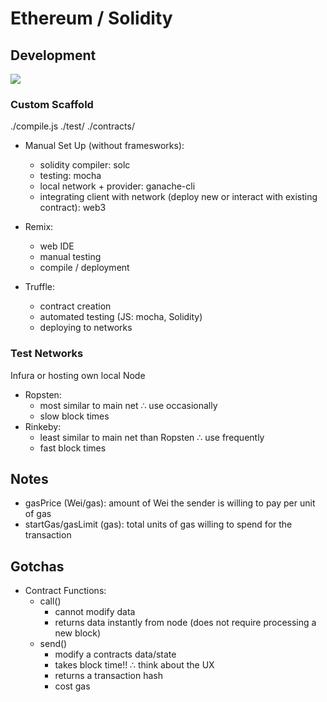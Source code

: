 # Ethereum / Solidity

## Development

[![](https://mermaid.ink/img/eyJjb2RlIjoiZ3JhcGggVERcbkFbU291cmNlIENvZGUgKi5zb2xdIFxuLS0-IEIoU29saWRpdHkgQ29tcGlsZXIpXG5CIC0tPiBDW0FCSV1cbkIgLS0-IERbQnl0ZWNvZGVdXG5DIC0tPiBFW1dlYjNdXG5EIC0tPnxEZXBsb3l8IEZbQ29udHJhY3QgSW5zdGFuY2Ugb24gbmV0d29yay9sb2NhbF1cbkUgLS0-IEZcbiIsIm1lcm1haWQiOnsidGhlbWUiOiJkZWZhdWx0In0sInVwZGF0ZUVkaXRvciI6ZmFsc2V9)](https://mermaid-js.github.io/mermaid-live-editor/#/edit/eyJjb2RlIjoiZ3JhcGggVERcbkFbU291cmNlIENvZGUgKi5zb2xdIFxuLS0-IEIoU29saWRpdHkgQ29tcGlsZXIpXG5CIC0tPiBDW0FCSV1cbkIgLS0-IERbQnl0ZWNvZGVdXG5DIC0tPiBFW1dlYjNdXG5EIC0tPnxEZXBsb3l8IEZbQ29udHJhY3QgSW5zdGFuY2Ugb24gbmV0d29yay9sb2NhbF1cbkUgLS0-IEZcbiIsIm1lcm1haWQiOnsidGhlbWUiOiJkZWZhdWx0In0sInVwZGF0ZUVkaXRvciI6ZmFsc2V9)

### Custom Scaffold

./compile.js
./test/
./contracts/

- Manual Set Up (without framesworks):

  - solidity compiler: solc
  - testing: mocha
  - local network + provider: ganache-cli
  - integrating client with network (deploy new or interact with existing contract): web3

- Remix:

  - web IDE
  - manual testing
  - compile / deployment

- Truffle:
  - contract creation
  - automated testing (JS: mocha, Solidity)
  - deploying to networks

### Test Networks

Infura or hosting own local Node

- Ropsten:
  - most similar to main net ∴ use occasionally
  - slow block times
- Rinkeby:
  - least similar to main net than Ropsten ∴ use frequently
  - fast block times

## Notes

- gasPrice (Wei/gas): amount of Wei the sender is willing to pay per unit of gas
- startGas/gasLimit (gas): total units of gas willing to spend for the transaction

## Gotchas

- Contract Functions:
  - call()
    - cannot modify data
    - returns data instantly from node (does not require processing a new block)
  - send()
    - modify a contracts data/state
    - takes block time!! ∴ think about the UX
    - returns a transaction hash
    - cost gas
